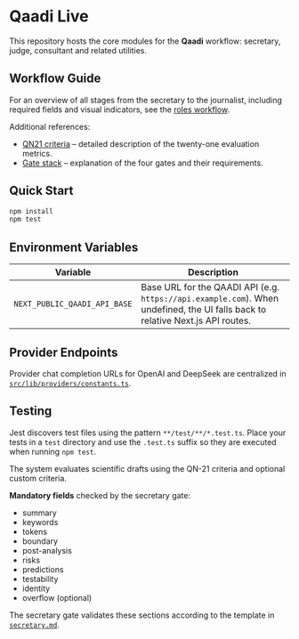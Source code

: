 # Qaadi Live

This repository hosts the core modules for the **Qaadi** workflow: secretary, judge, consultant and related utilities.

## Workflow Guide

For an overview of all stages from the secretary to the journalist, including required fields and visual indicators, see the [roles workflow](docs/roles-workflow.md).

Additional references:

- [QN21 criteria](docs/qn21-criteria.md) – detailed description of the twenty-one evaluation metrics.
- [Gate stack](docs/gate-stack.md) – explanation of the four gates and their requirements.

## Quick Start

```bash
npm install
npm test
```

## Environment Variables

| Variable | Description |
|----------|-------------|
| `NEXT_PUBLIC_QAADI_API_BASE` | Base URL for the QAADI API (e.g. `https://api.example.com`). When undefined, the UI falls back to relative Next.js API routes. |

## Provider Endpoints

Provider chat completion URLs for OpenAI and DeepSeek are centralized in
[`src/lib/providers/constants.ts`](src/lib/providers/constants.ts).

## Testing

Jest discovers test files using the pattern `**/test/**/*.test.ts`. Place your
tests in a `test` directory and use the `.test.ts` suffix so they are executed
when running `npm test`.

The system evaluates scientific drafts using the QN-21 criteria and optional custom criteria.

**Mandatory fields** checked by the secretary gate:

- summary
- keywords
- tokens
- boundary
- post-analysis
- risks
- predictions
- testability
- identity
- overflow (optional)

The secretary gate validates these sections according to the template in
[`secretary.md`](templates/secretary.md).

